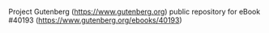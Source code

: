 Project Gutenberg (https://www.gutenberg.org) public repository for eBook #40193 (https://www.gutenberg.org/ebooks/40193)
